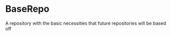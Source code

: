 BaseRepo
========

A repository with the basic necessities that future repositories will be based off
